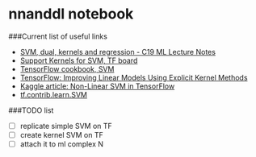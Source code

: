 # nnanddl notebook

###Current list of useful links
- [SVM, dual, kernels and regression - C19 ML Lecture Notes](http://www.robots.ox.ac.uk/~az/lectures/ml/lect3.pdf)
- [Support Kernels for SVM, TF board](https://github.com/tensorflow/tensorflow/issues/8904)
- [TensorFlow cookbook, SVM](https://github.com/nfmcclure/tensorflow_cookbook/tree/master/04_Support_Vector_Machines)
- [TensorFlow: Improving Linear Models Using Explicit Kernel Methods](https://www.tensorflow.org/versions/master/tutorials/kernel_methods)
- [Kaggle article: Non-Linear SVM in TensorFlow](https://www.kaggle.com/stansilas/non-linear-svm-in-tensorflow)
- [tf.contrib.learn.SVM](https://www.tensorflow.org/api_docs/python/tf/contrib/learn/SVM)

###TODO list
- [ ] replicate simple SVM on TF
- [ ] create kernel SVM on TF
- [ ] attach it to ml complex N
